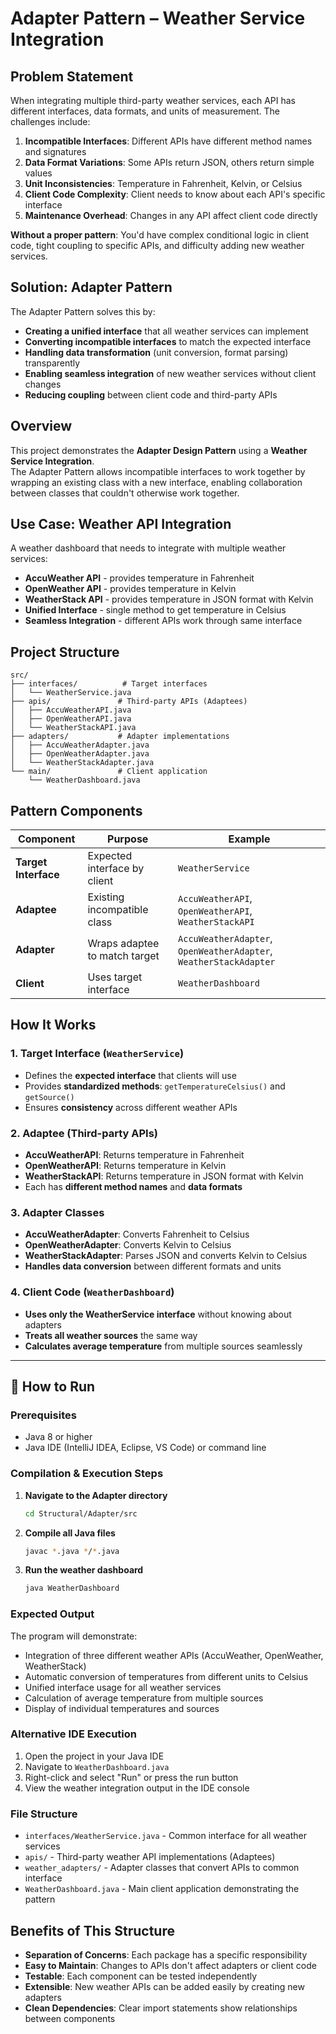 # Adapter Pattern – Weather Service Integration

## Problem Statement
When integrating multiple third-party weather services, each API has different interfaces, data formats, and units of measurement. The challenges include:

1. **Incompatible Interfaces**: Different APIs have different method names and signatures
2. **Data Format Variations**: Some APIs return JSON, others return simple values
3. **Unit Inconsistencies**: Temperature in Fahrenheit, Kelvin, or Celsius
4. **Client Code Complexity**: Client needs to know about each API's specific interface
5. **Maintenance Overhead**: Changes in any API affect client code directly

**Without a proper pattern**: You'd have complex conditional logic in client code, tight coupling to specific APIs, and difficulty adding new weather services.

## Solution: Adapter Pattern
The Adapter Pattern solves this by:
- **Creating a unified interface** that all weather services can implement
- **Converting incompatible interfaces** to match the expected interface
- **Handling data transformation** (unit conversion, format parsing) transparently
- **Enabling seamless integration** of new weather services without client changes
- **Reducing coupling** between client code and third-party APIs

## Overview
This project demonstrates the **Adapter Design Pattern** using a **Weather Service Integration**.  
The Adapter Pattern allows incompatible interfaces to work together by wrapping an existing class with a new interface, enabling collaboration between classes that couldn't otherwise work together.

## Use Case: Weather API Integration
A weather dashboard that needs to integrate with multiple weather services:
- **AccuWeather API** - provides temperature in Fahrenheit
- **OpenWeather API** - provides temperature in Kelvin
- **WeatherStack API** - provides temperature in JSON format with Kelvin
- **Unified Interface** - single method to get temperature in Celsius
- **Seamless Integration** - different APIs work through same interface

## Project Structure
```
src/
├── interfaces/          # Target interfaces
│   └── WeatherService.java
├── apis/               # Third-party APIs (Adaptees)
│   ├── AccuWeatherAPI.java
│   ├── OpenWeatherAPI.java
│   └── WeatherStackAPI.java
├── adapters/           # Adapter implementations
│   ├── AccuWeatherAdapter.java
│   ├── OpenWeatherAdapter.java
│   └── WeatherStackAdapter.java
└── main/               # Client application
    └── WeatherDashboard.java
```

## Pattern Components

| Component | Purpose | Example |
|-----------|---------|---------|
| **Target Interface** | Expected interface by client | `WeatherService` |
| **Adaptee** | Existing incompatible class | `AccuWeatherAPI`, `OpenWeatherAPI`, `WeatherStackAPI` |
| **Adapter** | Wraps adaptee to match target | `AccuWeatherAdapter`, `OpenWeatherAdapter`, `WeatherStackAdapter` |
| **Client** | Uses target interface | `WeatherDashboard` |

## How It Works

### 1. **Target Interface** (`WeatherService`)
- Defines the **expected interface** that clients will use
- Provides **standardized methods**: `getTemperatureCelsius()` and `getSource()`
- Ensures **consistency** across different weather APIs

### 2. **Adaptee (Third-party APIs)**
- **AccuWeatherAPI**: Returns temperature in Fahrenheit
- **OpenWeatherAPI**: Returns temperature in Kelvin
- **WeatherStackAPI**: Returns temperature in JSON format with Kelvin
- Each has **different method names** and **data formats**

### 3. **Adapter Classes**
- **AccuWeatherAdapter**: Converts Fahrenheit to Celsius
- **OpenWeatherAdapter**: Converts Kelvin to Celsius  
- **WeatherStackAdapter**: Parses JSON and converts Kelvin to Celsius
- **Handles data conversion** between different formats and units

### 4. **Client Code** (`WeatherDashboard`)
- **Uses only the WeatherService interface** without knowing about adapters
- **Treats all weather sources** the same way
- **Calculates average temperature** from multiple sources seamlessly

---

## 🚀 How to Run

### Prerequisites
- Java 8 or higher
- Java IDE (IntelliJ IDEA, Eclipse, VS Code) or command line

### Compilation & Execution Steps

1. **Navigate to the Adapter directory**
   ```bash
   cd Structural/Adapter/src
   ```

2. **Compile all Java files**
   ```bash
   javac *.java */*.java
   ```

3. **Run the weather dashboard**
   ```bash
   java WeatherDashboard
   ```

### Expected Output
The program will demonstrate:
- Integration of three different weather APIs (AccuWeather, OpenWeather, WeatherStack)
- Automatic conversion of temperatures from different units to Celsius
- Unified interface usage for all weather services
- Calculation of average temperature from multiple sources
- Display of individual temperatures and sources

### Alternative IDE Execution
1. Open the project in your Java IDE
2. Navigate to `WeatherDashboard.java`
3. Right-click and select "Run" or press the run button
4. View the weather integration output in the IDE console

### File Structure
- `interfaces/WeatherService.java` - Common interface for all weather services
- `apis/` - Third-party weather API implementations (Adaptees)
- `weather_adapters/` - Adapter classes that convert APIs to common interface
- `WeatherDashboard.java` - Main client application demonstrating the pattern

## Benefits of This Structure
- **Separation of Concerns**: Each package has a specific responsibility
- **Easy to Maintain**: Changes to APIs don't affect adapters or client code
- **Testable**: Each component can be tested independently
- **Extensible**: New weather APIs can be added easily by creating new adapters
- **Clean Dependencies**: Clear import statements show relationships between components
